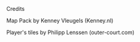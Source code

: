 Credits

Map Pack by Kenney Vleugels (Kenney.nl)

Player's tiles by Philipp Lenssen (outer-court.com)
